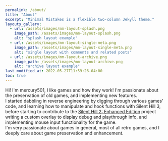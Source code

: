 ```yaml
---
permalink: /about/
title: "About"
excerpt: "Minimal Mistakes is a flexible two-column Jekyll theme."
layouts_gallery:
  - url: /assets/images/mm-layout-splash.png
    image_path: /assets/images/mm-layout-splash.png
    alt: "splash layout example"
  - url: /assets/images/mm-layout-single-meta.png
    image_path: /assets/images/mm-layout-single-meta.png
    alt: "single layout with comments and related posts"
  - url: /assets/images/mm-layout-archive.png
    image_path: /assets/images/mm-layout-archive.png
    alt: "archive layout example"
last_modified_at: 2022-05-27T11:59:26-04:00
toc: true
---
```


Hi! I'm mercury501, I like games and how they work! I'm passionate about the preservation of old games, and implementing new features.
<br>I started dabbling in reverse engineering by digging through various games' code, and learning how to manipulate and hook functions with Silent Hill 3, before starting to contribute to the [Silent Hill 2: Enhanced Edition](https://enhanced.townofsilenthill.com/SH2/) project writing a custom overlay to display debug and playthrough info, and implementing mouse input functionality for the game.
<br>I'm very passionate about games in general, most of all retro games, and I deeply care about game preservation and enhancement.
